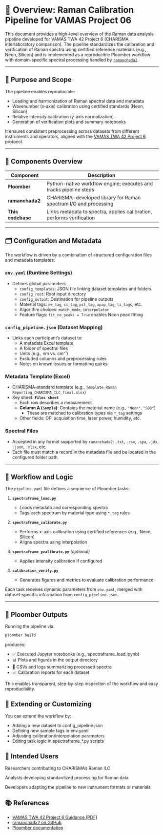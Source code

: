 # 📘 Overview: Raman Calibration Pipeline for VAMAS Project 06

This document provides a high-level overview of the Raman data analysis pipeline developed for VAMAS TWA 42 Project 6 (CHARISMA interlaboratory comparison). The pipeline standardizes the calibration and verification of Raman spectra using certified reference materials (e.g., Neon, Silicon) and is implemented as a reproducible Ploomber workflow with domain-specific spectral processing handled by [`ramanchada2`](https://github.com/h2020charisma/ramanchada2).

---

## 🎯 Purpose and Scope

The pipeline enables reproducible:
- Loading and harmonization of Raman spectral data and metadata
- Wavenumber (x-axis) calibration using certified standards (Neon, Silicon)
- Relative intensity calibration (y-axis normalization)
- Generation of verification plots and summary notebooks

It ensures consistent preprocessing across datasets from different instruments and operators, aligned with the [VAMAS TWA 42 Project 6](https://www.vamas.org/twa42/documents/2024_vamas_twa42_p6_raman_calibration.pdf) protocol.

---

## 🧱 Components Overview

| Component       | Description                                                                 |
|----------------|-----------------------------------------------------------------------------|
| **Ploomber**    | Python-native workflow engine; executes and tracks pipeline steps          |
| **ramanchada2** | CHARISMA-developed library for Raman spectrum I/O and processing            |
| **This codebase** | Links metadata to spectra, applies calibration, performs verification     |

---

## 🗂 Configuration and Metadata

The workflow is driven by a combination of structured configuration files and metadata templates:

### `env.yaml` (Runtime Settings)

- Defines global parameters:
  - `config_templates`: JSON file linking dataset templates and folders
  - `config_root`: Root input directory
  - `config_output`: Destination for pipeline outputs
  - Material tags: `ne_tag`, `si_tag`, `pst_tag`, `apap_tag`, `ti_tags`, etc.
  - Algorithm choices: `match_mode`, `interpolator`
  - Feature flags: `fit_ne_peaks = True` enables Neon peak fitting

### `config_pipeline.json` (Dataset Mapping)

- Links each participant’s dataset to:
  - A metadata Excel template
  - A folder of spectral files
  - Units (e.g., nm vs. cm⁻¹)
  - Excluded columns and preprocessing rules
  - Notes on known issues or formatting quirks

### Metadata Template (Excel)

- CHARISMA-standard template (e.g., `Template Raman Reporting_CHARISMA_ILC_final.xlsx`)
- Key sheet: **`Files sheet`**
  - Each row describes a measurement
  - **Column A (`Sample`)**: Contains the material name (e.g., `"Neon"`, `"S0B"`)
    - These are matched to calibration types via `*_tag` settings
  - Other fields: OP, acquisition time, laser power, humidity, etc.

### Spectral Files

- Accepted in any format supported by `ramanchada2`: `.txt`, `.csv`, `.spa`, `.jdx`, `.json`, `.xlsx`, etc.
- Each file must match a record in the metadata file and be located in the configured folder path.

---

## 🔄 Workflow and Logic

The `pipeline.yaml` file defines a sequence of Ploomber tasks:

1. **`spectraframe_load.py`**  
   - Loads metadata and corresponding spectra
   - Tags each spectrum by material type using `*_tag` rules

2. **`spectraframe_calibrate.py`**  
   - Performs x-axis calibration using certified references (e.g., Neon, Silicon)
   - Aligns spectra using interpolation

3. **`spectraframe_ycalibrate.py`** *(optional)*  
   - Applies intensity calibration if configured

4. **`calibration_verify.py`**  
   - Generates figures and metrics to evaluate calibration performance

Each task receives dynamic parameters from `env.yaml`, merged with dataset-specific information from `config_pipeline.json`.

---

## 📓 Ploomber Outputs

Running the pipeline via:

```bash
ploomber build
```

produces:

- ✅ Executed Jupyter notebooks (e.g., spectraframe_load.ipynb)
- 📊 Plots and figures in the output directory
- 📁 CSVs and logs summarizing processed spectra
- 📈 Calibration reports for each dataset

This enables transparent, step-by-step inspection of the workflow and easy reproducibility.

## 🔧 Extending or Customizing

You can extend the workflow by:

- Adding a new dataset to config_pipeline.json
- Defining new sample tags in env.yaml
- Adjusting calibration/interpolation parameters
- Editing task logic in spectraframe_*.py scripts

## 👥 Intended Users

Researchers contributing to CHARISMA’s Raman ILC

Analysts developing standardized processing for Raman data

Developers adapting the pipeline to new instrument formats or materials

## 📚 References

- [VAMAS TWA 42 Project 6 Guidance (PDF)](https://www.vamas.org/twa42/documents/2024_vamas_twa42_p6_raman_calibration.pdf)
- [ramanchada2 on GitHub](https://github.com/h2020charisma/ramanchada2)
- [Ploomber documentation](https://docs.ploomber.io/)